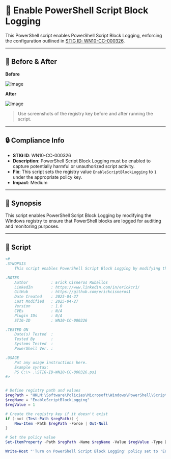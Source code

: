 # 🚫 Enable PowerShell Script Block Logging

This PowerShell script enables PowerShell Script Block Logging, enforcing the configuration outlined in [STIG ID: WN10-CC-000326](https://www.tenable.com/audits/items/DISA_STIG_Windows_10_v2r1.audit:e5e27010881fae4e82bdf4715db5c87c).

---

## 📸 Before & After

**Before**

![Image](https://github.com/user-attachments/assets/e0b3aa75-64f6-4e59-abae-f2250ad4d684)

**After**

![Image](https://github.com/user-attachments/assets/3a9ed4ae-f6d3-4853-9854-4a3f5f52b158)

> Use screenshots of the registry key before and after running the script.

---

## 🔒 Compliance Info

- **STIG ID**: WN10-CC-000326  
- **Description**: PowerShell Script Block Logging must be enabled to capture potentially harmful or unauthorized script activity.  
- **Fix**: This script sets the registry value `EnableScriptBlockLogging` to `1` under the appropriate policy key.  
- **Impact**: Medium

---

## 🧠 Synopsis

This script enables PowerShell Script Block Logging by modifying the Windows registry to ensure that PowerShell blocks are logged for auditing and monitoring purposes.

---

## 📜 Script

```powershell
<#
.SYNOPSIS
    This script enables PowerShell Script Block Logging by modifying the Windows registry to ensure that PowerShell blocks are logged for auditing and monitoring purposes.

.NOTES
    Author          : Erick Cisneros Ruballos
    LinkedIn        : https://www.linkedin.com/in/erickcr1/
    GitHub          : https://github.com/erickcisneros1
    Date Created    : 2025-04-27
    Last Modified   : 2025-04-27
    Version         : 1.0
    CVEs            : N/A
    Plugin IDs      : N/A
    STIG-ID         : WN10-CC-000326

.TESTED ON
    Date(s) Tested  : 
    Tested By       : 
    Systems Tested  : 
    PowerShell Ver. : 

.USAGE
    Put any usage instructions here.
    Example syntax:
    PS C:\> .\STIG-ID-WN10-CC-000326.ps1 
#>


# Define registry path and values
$regPath = "HKLM:\Software\Policies\Microsoft\Windows\PowerShell\ScriptBlockLogging"
$regName = "EnableScriptBlockLogging"
$regValue = 1

# Create the registry key if it doesn't exist
if (-not (Test-Path $regPath)) {
    New-Item -Path $regPath -Force | Out-Null
}

# Set the policy value
Set-ItemProperty -Path $regPath -Name $regName -Value $regValue -Type DWord

Write-Host "'Turn on PowerShell Script Block Logging' policy set to 'Enabled.'"
